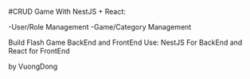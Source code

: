 #CRUD Game With NestJS + React:

-User/Role Management
-Game/Category Management

Build Flash Game BackEnd and FrontEnd Use: NestJS For BackEnd and React for FrontEnd

by VuongDong
